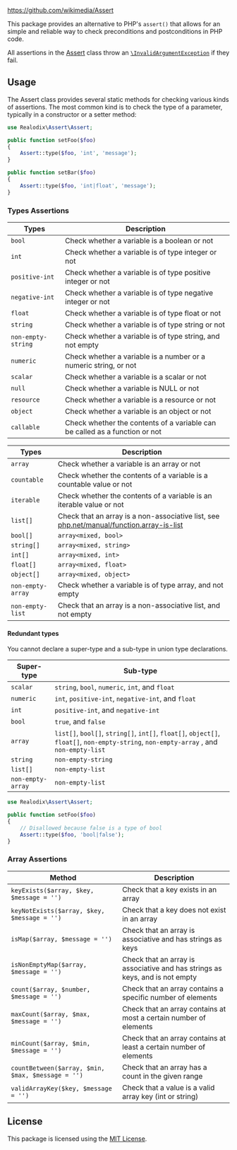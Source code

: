 https://github.com/wikimedia/Assert

This package provides an alternative to PHP's `assert()` that allows for an simple and reliable way
to check preconditions and postconditions in PHP code.

All assertions in the [Assert](src/Assert.php) class throw an [`\InvalidArgumentException`](https://www.php.net/manual/en/class.invalidargumentexception.php) if they fail.

Usage
-------

The Assert class provides several static methods for checking various kinds of assertions. The most
common kind is to check the type of a parameter, typically in a constructor or a setter method:

```php
use Realodix\Assert\Assert;

public function setFoo($foo)
{
    Assert::type($foo, 'int', 'message');
}

public function setBar($foo)
{
    Assert::type($foo, 'int|float', 'message');
}
```

### Types Assertions

Types       | Description
----------- | ------------------------------------------------------------------
`bool`      | Check whether a variable is a boolean or not
`int`       | Check whether a variable is of type integer or not
`positive-int` | Check whether a variable is of type positive integer or not
`negative-int` | Check whether a variable is of type negative integer or not
`float`     | Check whether a variable is of type float or not
`string`    | Check whether a variable is of type string or not
`non-empty-string` | Check whether a variable is of type string, and not empty
`numeric`   | Check whether a variable is a number or a numeric string, or not
`scalar`    | Check whether a variable is a scalar or not
`null`      | Check whether a variable is NULL or not
`resource`  | Check whether a variable is a resource or not
`object`    | Check whether a variable is an object or not
`callable`  | Check whether the contents of a variable can be called as a function or not

Types       | Description
----------- | ------------------------------------------------------------------
`array`     | Check whether a variable is an array or not
`countable` | Check whether the contents of a variable is a countable value or not
`iterable`  | Check whether the contents of a variable is an iterable value or not
`list[]`    | Check that an array is a non-associative list, see [php.net/manual/function.array-is-list](https://www.php.net/manual/en/function.array-is-list.php)
`bool[]`    | `array<mixed, bool>`
`string[]`  | `array<mixed, string>`
`int[]`     | `array<mixed, int>`
`float[]`   | `array<mixed, float>`
`object[]`  | `array<mixed, object>`
`non-empty-array` | Check whether a variable is of type array, and not empty
`non-empty-list`  | Check that an array is a non-associative list, and not empty

#### Redundant types
You cannot declare a super-type and a sub-type in union type declarations.

Super-type | Sub-type
---------- | -------------------------------------------------------------------
`scalar`   | `string`, `bool`, `numeric`, `int`, and  `float`
`numeric`  | `int`, `positive-int`, `negative-int`, and  `float`
`int`      | `positive-int`, and `negative-int`
`bool`     | `true`, and  `false`
`array`    | `list[]`, `bool[]`, `string[]`, `int[]`, `float[]`, `object[]`, `float[]`, `non-empty-string`, `non-empty-array` , and `non-empty-list`
`string`   | `non-empty-string`
`list[]`   | `non-empty-list`
`non-empty-array` | `non-empty-list`

```php
use Realodix\Assert\Assert;

public function setFoo($foo)
{
    // Disallowed because false is a type of bool
    Assert::type($foo, 'bool|false');
}
```


### Array Assertions

Method                                             | Description
-------------------------------------------------- | ------------------------------------------------------------------
`keyExists($array, $key, $message = '')`           | Check that a key exists in an array
`keyNotExists($array, $key, $message = '')`        | Check that a key does not exist in an array
`isMap($array, $message = '')`                     | Check that an array is associative and has strings as keys
`isNonEmptyMap($array, $message = '')`             | Check that an array is associative and has strings as keys, and is not empty
`count($array, $number, $message = '')`            | Check that an array contains a specific number of elements
`maxCount($array, $max, $message = '')`            | Check that an array contains at most a certain number of elements
`minCount($array, $min, $message = '')`            | Check that an array contains at least a certain number of elements
`countBetween($array, $min, $max, $message = '')`  | Check that an array has a count in the given range
`validArrayKey($key, $message = '')`               | Check that a value is a valid array key (int or string)


## License

This package is licensed using the [MIT License](/LICENSE).
